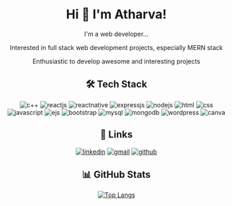 
# <div align="center">Hi 👋 I'm Atharva!</div>

<div align="center">
  
  I'm a web developer...
  
  Interested in full stack web development projects, especially MERN stack
  
  Enthusiastic to develop awesome and interesting projects
</div>

## <div align="center">🛠 Tech Stack</div>
<div align="center">
  
  ![c++](https://img.shields.io/badge/C++-darkblue?style=for-the-badge&logo=cplusplus)
  ![reactjs](https://img.shields.io/badge/reactjs-blue?style=for-the-badge&logo=react&logoColor=Yellow&labelColor=rgb)
  ![reactnative](https://img.shields.io/badge/reactnative-grey?style=for-the-badge&logo=react)
  ![expressjs](https://img.shields.io/badge/expressjs-yellow?style=for-the-badge&logo=express)
  ![nodejs](https://img.shields.io/badge/nodejs-green?style=for-the-badge&logo=node.js)
  ![html](https://img.shields.io/badge/html5-orange?style=for-the-badge&logo=html5)
  ![css](https://img.shields.io/badge/css3-blue?style=for-the-badge&logo=css3)
  ![javascript](https://img.shields.io/badge/javascript-black?style=for-the-badge&logo=javascript)
  ![ejs](https://img.shields.io/badge/ejs-maroon?style=for-the-badge&logo=ejs)
  ![bootstrap](https://img.shields.io/badge/bootstrap-563d7c?style=for-the-badge&logo=bootstrap)
  ![mysql](https://img.shields.io/badge/MySQL-yellow?style=for-the-badge&logo=mysql)
  ![mongodb](https://img.shields.io/badge/MongoDB-black?style=for-the-badge&logo=mongodb)
  ![wordpress](https://img.shields.io/badge/wordpress-blue?style=for-the-badge&logo=wordpress)
  ![canva](https://img.shields.io/badge/canva-navy?style=for-the-badge&logo=canva)
</div>

## <div align="center">🔗 Links</div>
<div align="center">
  
  [![linkedin](https://img.shields.io/badge/linkedin-0A66C2?style=for-the-badge&logo=linkedin&logoColor=white)](https://www.linkedin.com/in/atharva-sayankar-407223264)
  [![gmail](https://img.shields.io/badge/gmail-c71610?style=for-the-badge&logo=gmail&logoColor=white)](https://atharvasayankar31300@gmail.com)
  [![github](https://img.shields.io/badge/github-black?style=for-the-badge&logo=github&logoColor=white)](https://github.com/AtharvaSayankar)
</div>

## <div align="center">📊 GitHub Stats</div>
<div align="center">
  
  <!--![](https://github-readme-stats.vercel.app/api?username=atharvasayankar&theme=default&hide_border=false&include_all_commits=false&count_private=false)<br/>
  ![](https://github-readme-streak-stats.herokuapp.com/?user=atharvasayankar&theme=default&hide_border=false)<br/>-->
  [![Top Langs](https://github-readme-stats.vercel.app/api/top-langs/?username=atharvasayankar&hide_progress=true&layout=compact&theme=vision-friendly-dark)](https://github.com/atharvasayankar/github-readme-stats)
</div>

<div id="profile-views" align="center">
  <img src="https://komarev.com/ghpvc/?username=atharvasayankar&style=flat-square&color=blue" alt=""/>
</div>

<!--
**AtharvaSayankar/atharvasayankar** is a ✨ _special_ ✨ repository because its `README.md` (this file) appears on your GitHub profile.

Here are some ideas to get you started:

- 🔭 I’m currently working on ...
- 🌱 I’m currently learning ...
- 👯 I’m looking to collaborate on ...
- 🤔 I’m looking for help with ...
- 💬 Ask me about ...
- 📫 How to reach me: ...
- 😄 Pronouns: ...
- ⚡ Fun fact: ...
-->
